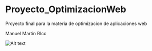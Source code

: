 # Proyecto_OptimizacionWeb
Proyecto final para la materia de optimizacion de aplicaciones web

Manuel Martin RIco

![Alt text](https://alumnosuady-my.sharepoint.com/personal/a17016289_alumnos_uady_mx/Documents/Optimizacion%20de%20aplicaciones%20web/FotoPerfil.jpg)
